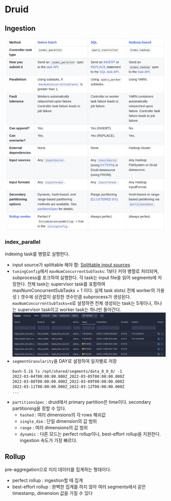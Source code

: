 # Druid
## Ingestion
![](img/2023-01-23-12-57-39.png)

### index_parallel
indexing task를 병렬로 실행한다.
- input source가 splittable 해야 함: [Splittable input sources](https://druid.apache.org/docs/latest/ingestion/native-batch.html#splittable-input-sources)
- `tuningConfig`에서 `maxNumConcurrentSubTasks`: 1보다 커야 병렬로 처리되며, subprocess를 포크하여 실행한다. 각 task는 input file을 읽어 segments에 저장한다.  전체 task는 supervisor task를 포함하여 maxNumConcurrentSubTasks + 1 이다. 실제 task slots( 전체 worker의 가용성 ) 갯수에 상관없이 설정한 갯수만큼 subprocess가 생성된다. `maxNumConcurrentSubTasks=4`로 설정하면 전체 생성되는 task는 5개이나, 하나는 supervisor task이고 worker task는 하나만 돌아간다.  
    ![](img/2023-01-23-13-02-55.png)
- `segmentGranularity`을 DAY로 설정하여 일자별로 저장  
    ```
    bash-5.1$ ls /opt/shared/segments/data_0_0_0/ -1 
    2022-03-04T00:00:00.000Z_2022-03-05T00:00:00.000Z
    2022-03-08T00:00:00.000Z_2022-03-09T00:00:00.000Z
    2022-03-11T00:00:00.000Z_2022-03-12T00:00:00.000Z
    ...
    ```
- `partitionsSpec` : druid에서 primary partition은 time이다. secondary partitioning을 정할 수 있다.
    - `hashed` : 여러 dimensions의 각 rows 해쉬값
    - `single_dim` : 단일 dimension의 값 범위
    - `range` : 여러 dimensions의 값 범위
    - `dynamic` : 다른 모드는 perfect rollup이나, best-effort rollup을 지원한다. ingestion 속도가 가장 빠르다. 

## Rollup
pre-aggregation으로 미리 데이터를 집계하는 형태이다.
- perfect rollup : ingestion할 때 집계
- best-effort rollup : 완벽한 집계를 하지 않아 여러 segments에서 같은 timestamp, dimension 값을 가질 수 있다